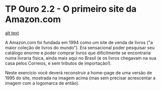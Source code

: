 # TP Ouro 2.2 - O primeiro site da Amazon.com

[alt text](tp2.png)

A Amazon.com foi fundada em 1994 como um site de venda de livros ("a maior coleção de livros do mundo"). Era sensacional poder pesquisar seu catálogo enorme e poder comprar livros que dificilmente se encontraria numa livraria física, ainda mais aqui no Brasil (e os livros chegavam na sua casa pelos Correios, e sem tributos de importação!).

Neste exercício você deverá reconstruir a home-page de uma versão de 1995 do site, mostrada na imagem acima (mas sem precisar acrescentar a imagem com a logomarca de então).
